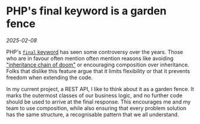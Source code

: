 # PHP's final keyword is a garden fence
_2025-02-08_

PHP's [`final` keyword](https://www.php.net/manual/en/language.oop5.final.php) has seen some controversy over the years. Those who are in favour often mention often mention reasons like avoiding ["inheritance chain of doom"](https://en.wikipedia.org/wiki/Multiple_inheritance) or encouraging composition over inheritance. Folks that dislike this feature argue that it limits flexibility or that it prevents freedom when extending the code.

In my current project, a REST API, I like to think about it as a garden fence. It marks the outermost classes of our business logic, and no further code should be used to arrive at the final response. This encourages me and my team to use composition, while also ensuring that every problem solution has the same structure, a recognisable pattern that we all understand.
